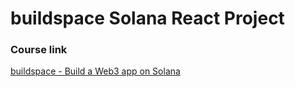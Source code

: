 # buildspace Solana React Project

### **Course link**
[buildspace - Build a Web3 app on Solana](https://buildspace.so/learn-solana)
